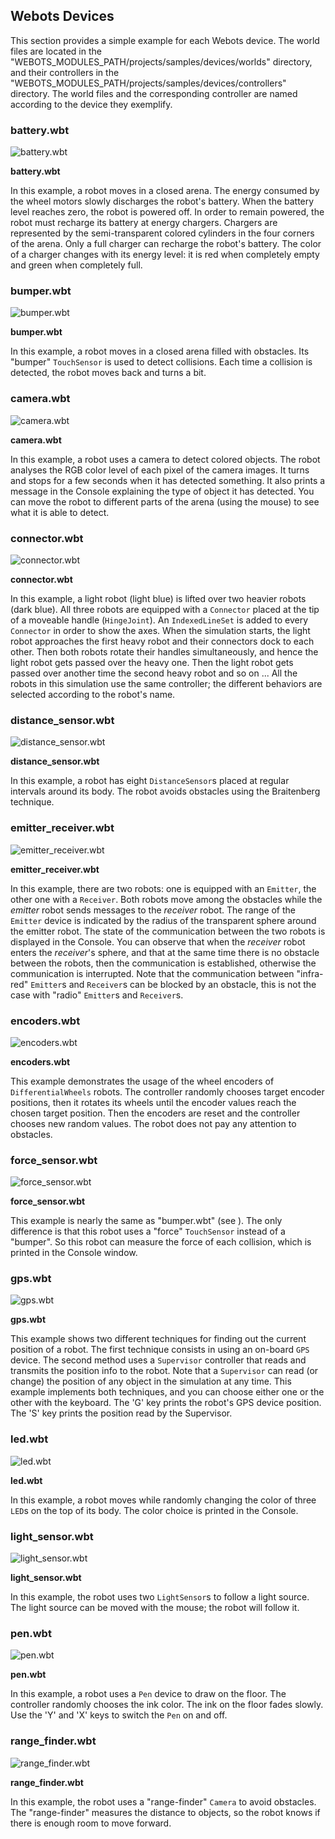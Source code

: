 ## Webots Devices

This section provides a simple example for each Webots device. The world files
are located in the "WEBOTS_MODULES_PATH/projects/samples/devices/worlds"
directory, and their controllers in the
"WEBOTS_MODULES_PATH/projects/samples/devices/controllers" directory. The world
files and the corresponding controller are named according to the device they
exemplify.

### battery.wbt

![battery.wbt](png/battery.png)

**battery.wbt**

In this example, a robot moves in a closed arena. The energy consumed by the
wheel motors slowly discharges the robot's battery. When the battery level
reaches zero, the robot is powered off. In order to remain powered, the robot
must recharge its battery at energy chargers. Chargers are represented by the
semi-transparent colored cylinders in the four corners of the arena. Only a full
charger can recharge the robot's battery. The color of a charger changes with
its energy level: it is red when completely empty and green when completely
full.

### bumper.wbt

![bumper.wbt](png/bumper.png)

**bumper.wbt**

In this example, a robot moves in a closed arena filled with obstacles. Its
"bumper" `TouchSensor` is used to detect collisions. Each time a collision is
detected, the robot moves back and turns a bit.

### camera.wbt

![camera.wbt](png/camera.png)

**camera.wbt**

In this example, a robot uses a camera to detect colored objects. The robot
analyses the RGB color level of each pixel of the camera images. It turns and
stops for a few seconds when it has detected something. It also prints a message
in the Console explaining the type of object it has detected. You can move the
robot to different parts of the arena (using the mouse) to see what it is able
to detect.

### connector.wbt

![connector.wbt](png/connector.png)

**connector.wbt**

In this example, a light robot (light blue) is lifted over two heavier robots
(dark blue). All three robots are equipped with a `Connector` placed at the tip
of a moveable handle (`HingeJoint`). An `IndexedLineSet` is added to every
`Connector` in order to show the axes. When the simulation starts, the light
robot approaches the first heavy robot and their connectors dock to each other.
Then both robots rotate their handles simultaneously, and hence the light robot
gets passed over the heavy one. Then the light robot gets passed over another
time the second heavy robot and so on ... All the robots in this simulation use
the same controller; the different behaviors are selected according to the
robot's name.

### distance_sensor.wbt

![distance_sensor.wbt](png/distance_sensor.png)

**distance_sensor.wbt**

In this example, a robot has eight `DistanceSensor`s placed at regular intervals
around its body. The robot avoids obstacles using the Braitenberg technique.

### emitter_receiver.wbt

![emitter_receiver.wbt](png/emitter_receiver.png)

**emitter_receiver.wbt**

In this example, there are two robots: one is equipped with an `Emitter`, the
other one with a `Receiver`. Both robots move among the obstacles while the
*emitter* robot sends messages to the *receiver* robot. The range of the
`Emitter` device is indicated by the radius of the transparent sphere around the
emitter robot. The state of the communication between the two robots is
displayed in the Console. You can observe that when the *receiver* robot enters
the *receiver*'s sphere, and that at the same time there is no obstacle between
the robots, then the communication is established, otherwise the communication
is interrupted. Note that the communication between "infra-red" `Emitter`s and
`Receiver`s can be blocked by an obstacle, this is not the case with "radio"
`Emitter`s and `Receiver`s.

### encoders.wbt

![encoders.wbt](png/encoders.png)

**encoders.wbt**

This example demonstrates the usage of the wheel encoders of
`DifferentialWheels` robots. The controller randomly chooses target encoder
positions, then it rotates its wheels until the encoder values reach the chosen
target position. Then the encoders are reset and the controller chooses new
random values. The robot does not pay any attention to obstacles.

### force_sensor.wbt

![force_sensor.wbt](png/force_sensor.png)

**force_sensor.wbt**

This example is nearly the same as "bumper.wbt" (see ). The only difference is
that this robot uses a "force" `TouchSensor` instead of a "bumper". So this
robot can measure the force of each collision, which is printed in the Console
window.

### gps.wbt

![gps.wbt](png/gps.png)

**gps.wbt**

This example shows two different techniques for finding out the current position
of a robot. The first technique consists in using an on-board `GPS` device. The
second method uses a `Supervisor` controller that reads and transmits the
position info to the robot. Note that a `Supervisor` can read (or change) the
position of any object in the simulation at any time. This example implements
both techniques, and you can choose either one or the other with the keyboard.
The 'G' key prints the robot's GPS device position. The 'S' key prints the
position read by the Supervisor.

### led.wbt

![led.wbt](png/led.png)

**led.wbt**

In this example, a robot moves while randomly changing the color of three `LED`s
on the top of its body. The color choice is printed in the Console.

### light_sensor.wbt

![light_sensor.wbt](png/light_sensor.png)

**light_sensor.wbt**

In this example, the robot uses two `LightSensor`s to follow a light source. The
light source can be moved with the mouse; the robot will follow it.

### pen.wbt

![pen.wbt](png/pen.png)

**pen.wbt**

In this example, a robot uses a `Pen` device to draw on the floor. The
controller randomly chooses the ink color. The ink on the floor fades slowly.
Use the 'Y' and 'X' keys to switch the `Pen` on and off.

### range_finder.wbt

![range_finder.wbt](png/range_finder.png)

**range_finder.wbt**

In this example, the robot uses a "range-finder" `Camera` to avoid obstacles.
The "range-finder" measures the distance to objects, so the robot knows if there
is enough room to move forward.

